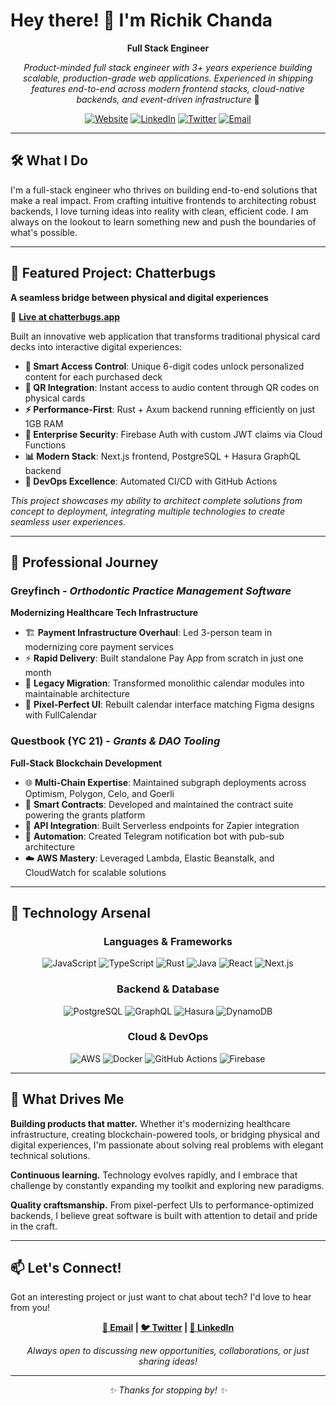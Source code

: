 # Hey there! 👋 I'm Richik Chanda

<div align="center">
  
**Full Stack Engineer**

*Product-minded full stack engineer with 3+ years experience building scalable, production-grade web applications. Experienced in shipping features end-to-end across modern frontend stacks, cloud-native backends, and event-driven infrastructure* 🚀

[![Website](https://img.shields.io/badge/Website-richik.me-blue?style=flat-square&logo=globe)](https://richik.me)
[![LinkedIn](https://img.shields.io/badge/LinkedIn-Connect-blue?style=flat-square&logo=linkedin)](https://linkedin.com/in/richikchanda1999)
[![Twitter](https://img.shields.io/badge/Twitter-Follow-1DA1F2?style=flat-square&logo=twitter&logoColor=white)](https://twitter.com/richik_chanda)
[![Email](https://img.shields.io/badge/Email-Contact-red?style=flat-square&logo=gmail&logoColor=white)](mailto:richikchanda1999@gmail.com)

</div>

---

## 🛠️ What I Do

I'm a full-stack engineer who thrives on building end-to-end solutions that make a real impact. From crafting intuitive frontends to architecting robust backends, I love turning ideas into reality with clean, efficient code.
I am always on the lookout to learn something new and push the boundaries of what's possible.

---

## 🚀 Featured Project: Chatterbugs

**A seamless bridge between physical and digital experiences**

🔗 **[Live at chatterbugs.app](https://chatterbugs.app)**

Built an innovative web application that transforms traditional physical card decks into interactive digital experiences:

- **🎯 Smart Access Control**: Unique 6-digit codes unlock personalized content for each purchased deck
- **📱 QR Integration**: Instant access to audio content through QR codes on physical cards  
- **⚡ Performance-First**: Rust + Axum backend running efficiently on just 1GB RAM
- **🔐 Enterprise Security**: Firebase Auth with custom JWT claims via Cloud Functions
- **📊 Modern Stack**: Next.js frontend, PostgreSQL + Hasura GraphQL backend
- **🚀 DevOps Excellence**: Automated CI/CD with GitHub Actions

*This project showcases my ability to architect complete solutions from concept to deployment, integrating multiple technologies to create seamless user experiences.*

---

## 💼 Professional Journey

### **Greyfinch** - *Orthodontic Practice Management Software*
**Modernizing Healthcare Tech Infrastructure**

- 🏗️ **Payment Infrastructure Overhaul**: Led 3-person team in modernizing core payment services
- ⚡ **Rapid Delivery**: Built standalone Pay App from scratch in just one month
- 🔧 **Legacy Migration**: Transformed monolithic calendar modules into maintainable architecture
- 🎨 **Pixel-Perfect UI**: Rebuilt calendar interface matching Figma designs with FullCalendar

### **Questbook (YC 21)** - *Grants & DAO Tooling*
**Full-Stack Blockchain Development**

- 🌐 **Multi-Chain Expertise**: Maintained subgraph deployments across Optimism, Polygon, Celo, and Goerli  
- 📝 **Smart Contracts**: Developed and maintained the contract suite powering the grants platform
- 🔗 **API Integration**: Built Serverless endpoints for Zapier integration
- 🤖 **Automation**: Created Telegram notification bot with pub-sub architecture
- ☁️ **AWS Mastery**: Leveraged Lambda, Elastic Beanstalk, and CloudWatch for scalable solutions

---

## 🧰 Technology Arsenal

<div align="center">

### **Languages & Frameworks**
![JavaScript](https://img.shields.io/badge/JavaScript-F7DF1E?style=for-the-badge&logo=javascript&logoColor=black)
![TypeScript](https://img.shields.io/badge/TypeScript-007ACC?style=for-the-badge&logo=typescript&logoColor=white)
![Rust](https://img.shields.io/badge/Rust-000000?style=for-the-badge&logo=rust&logoColor=white)
![Java](https://img.shields.io/badge/Java-ED8B00?style=for-the-badge&logo=java&logoColor=white)
![React](https://img.shields.io/badge/React-20232A?style=for-the-badge&logo=react&logoColor=61DAFB)
![Next.js](https://img.shields.io/badge/Next.js-000000?style=for-the-badge&logo=next.js&logoColor=white)

### **Backend & Database**
![PostgreSQL](https://img.shields.io/badge/PostgreSQL-316192?style=for-the-badge&logo=postgresql&logoColor=white)
![GraphQL](https://img.shields.io/badge/GraphQL-E10098?style=for-the-badge&logo=graphql&logoColor=white)
![Hasura](https://img.shields.io/badge/Hasura-1EB4D4?style=for-the-badge&logo=hasura&logoColor=white)
![DynamoDB](https://img.shields.io/badge/Amazon%20DynamoDB-4053D6?style=for-the-badge&logo=Amazon%20DynamoDB&logoColor=white)

### **Cloud & DevOps**
![AWS](https://img.shields.io/badge/AWS-232F3E?style=for-the-badge&logo=amazon-aws&logoColor=white)
![Docker](https://img.shields.io/badge/Docker-2496ED?style=for-the-badge&logo=docker&logoColor=white)
![GitHub Actions](https://img.shields.io/badge/GitHub_Actions-2088FF?style=for-the-badge&logo=github-actions&logoColor=white)
![Firebase](https://img.shields.io/badge/Firebase-039BE5?style=for-the-badge&logo=Firebase&logoColor=white)

</div>

---

## 🎯 What Drives Me

**Building products that matter.** Whether it's modernizing healthcare infrastructure, creating blockchain-powered tools, or bridging physical and digital experiences, I'm passionate about solving real problems with elegant technical solutions.

**Continuous learning.** Technology evolves rapidly, and I embrace that challenge by constantly expanding my toolkit and exploring new paradigms.

**Quality craftsmanship.** From pixel-perfect UIs to performance-optimized backends, I believe great software is built with attention to detail and pride in the craft.

---

## 📫 Let's Connect!

Got an interesting project or just want to chat about tech? I'd love to hear from you!

<div align="center">

**[📧 Email](mailto:richikchanda1999@gmail.com) | [🐦 Twitter](https://twitter.com/richik_chanda) | [💼 LinkedIn](https://linkedin.com/in/richikchanda1999)**

*Always open to discussing new opportunities, collaborations, or just sharing ideas!*


</div>

---

<div align="center">
  <i>✨ Thanks for stopping by! ✨</i>
</div>